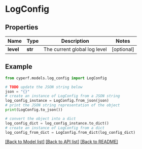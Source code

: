 # LogConfig


## Properties

Name | Type | Description | Notes
------------ | ------------- | ------------- | -------------
**level** | **str** | The current global log level | [optional] 

## Example

```python
from cyperf.models.log_config import LogConfig

# TODO update the JSON string below
json = "{}"
# create an instance of LogConfig from a JSON string
log_config_instance = LogConfig.from_json(json)
# print the JSON string representation of the object
print(LogConfig.to_json())

# convert the object into a dict
log_config_dict = log_config_instance.to_dict()
# create an instance of LogConfig from a dict
log_config_from_dict = LogConfig.from_dict(log_config_dict)
```
[[Back to Model list]](../README.md#documentation-for-models) [[Back to API list]](../README.md#documentation-for-api-endpoints) [[Back to README]](../README.md)


